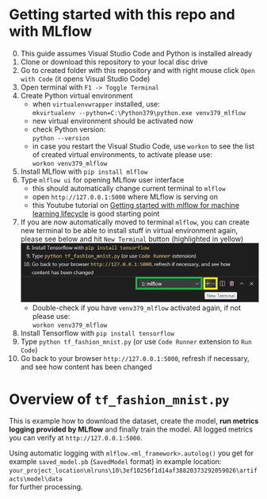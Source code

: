 # Getting started with this repo and with MLflow
0. This guide assumes Visual Studio Code and Python is installed already
1. Clone or download this repository to your local disc drive
2. Go to created folder with this repository and with right mouse click `Open with Code` (it opens Visual Studio Code)
3. Open terminal with `F1 -> Toggle Terminal`
4. Create Python virtual environment
    * when `virtualenvwrapper` installed, use:<br>
    `mkvirtualenv --python=C:\Python379\python.exe venv379_mlflow`
    * new virtual environment should be activated now
    * check Python version:<br>
    `python --version`
    * in case you restart the Visual Studio Code, use `workon` to see the list of created virtual environments, to activate please use:<br>
    `workon venv379_mlflow`
5. Install MLflow with `pip install mlflow`
6. Type `mlflow ui` for opening MLflow user interface
    * this should automatically change current terminal to `mlflow`
    * open `http://127.0.0.1:5000` where MLflow is serving on
    * this Youtube tutorial on [Getting started with mlflow for machine learning lifecycle](https://www.youtube.com/watch?v=w18a5kMV-co) is good starting point
7.  If you are now automatically moved to terminal `mlflow`, you can create new terminal to be able to install stuff in virtual environment again, please see below and hit `New Terminal` button (highlighted in yellow)
![mlflow_terminal](/images/mlflow_terminal.png)
    * Double-check if you have `venv379_mlflow` activated again, if not please use:<br>
    `workon venv379_mlflow`
8. Install Tensorflow with `pip install tensorflow`
9. Type `python tf_fashion_mnist.py` (or use `Code Runner` extension to `Run Code`)
10. Go back to your browser `http://127.0.0.1:5000`, refresh if necessary, and see how content has been changed

# Overview of `tf_fashion_mnist.py`
This is example how to download the dataset, create the model, **run metrics logging provided by MLflow** and finally train the model. All logged metrics you can verify at `http://127.0.0.1:5000`.

Using automatic logging with `mlflow.<ml_framework>.autolog()` you get for example `saved_model.pb` (`SavedModel` format) in example location:<br>
`your_project_location\mlruns\10\3ef10256f1d14af38820373292059026\artifacts\model\data`<br>
for further processing.